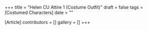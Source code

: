 +++
title = "Helen CU Attire 1 (Costume Outfit)"
draft = false
tags = [Costumed Characters]
date = ""

[Article]
contributors = []
gallery = []
+++